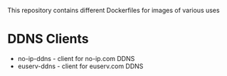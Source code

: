 This repository contains different Dockerfiles for images of various uses

# DDNS Clients

* no-ip-ddns - client for no-ip.com DDNS
* euserv-ddns - client for euserv.com DDNS
